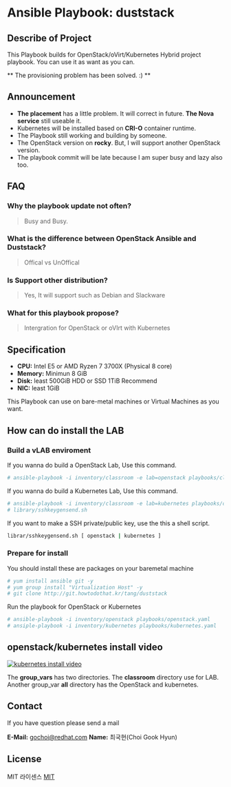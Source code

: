 # Ansible Playbook: duststack

## Describe of Project

This Playbook builds for OpenStack/oVirt/Kubernetes Hybrid project playbook. You can use it as want as you can.

** The provisioning problem has been solved. :) **

## Announcement

- **The placement** has a little problem. It will correct in future. **The Nova service** still useable it.
- Kubernetes will be installed based on **CRI-O** container runtime.
- The Playbook still working and building by someone.
- The OpenStack version on **rocky**. But, I will support another OpenStack version.
- The playbook commit will be late because I am super busy and lazy also too.

## FAQ

### Why the playbook update not often?

> Busy and Busy. 

### What is the difference between OpenStack Ansible and Duststack?

> Offical vs UnOffical

### Is Support other distribution?

> Yes, It will support such as Debian and Slackware

### What for this playbook propose?

> Intergration for OpenStack or oVIrt with Kubernetes

## Specification

* **CPU:** Intel E5 or AMD Ryzen 7 3700X (Physical 8 core)
* **Memory:** Minimun 8 GiB
* **Disk:** least 500GiB HDD or SSD 1TiB Recommend
* **NIC:** least 1GiB 

This Playbook can use on bare-metal machines or Virtual Machines as you want.

## How can do install the LAB

### Build a vLAB enviroment

If you wanna do build a OpenStack Lab, Use this command. 

```bash
# ansible-playbook -i inventory/classroom -e lab=openstack playbooks/classroom.yaml
```

If you wanna do build a Kubernetes Lab, Use this command.

```bash
# ansible-playbook -i inventory/classroom -e lab=kubernetes playbooks/classroom.yaml
# library/sshkeygensend.sh
```

If you want to make a SSH private/public key, use the this a shell script.

```bash
librar/sshkeygensend.sh [ openstack | kubernetes ]
```

### Prepare for install

You should install these are packages on your baremetal machine

```bash
# yum install ansible git -y
# yum group install "Virtualization Host" -y
# git clone http://git.howtodothat.kr/tang/duststack
```

Run the playbook for OpenStack or Kubernetes

```bash
# ansible-playbook -i inventory/openstack playbooks/openstack.yaml
# ansiple-playbook -i inventory/kubernetes playbooks/kubernetes.yaml
```

## openstack/kubernetes install video

[![kubernetes install video]()](https://youtu.be/cZyi61Oncrg)

The **group_vars** has two directories. The **classroom** directory use for LAB. Another group_var **all** directory has the OpenStack and kubernetes.

## Contact

If you have question please send a mail

**E-Mail:** <gochoi@redhat.com>
**Name:** 최국현(Choi Gook Hyun)

## License

MIT 라이센스
[MIT](LICENSE)
